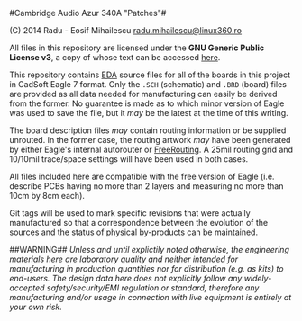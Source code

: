 #Cambridge Audio Azur 340A "Patches"#

(C) 2014 Radu - Eosif Mihailescu <radu.mihailescu@linux360.ro>

All files in this repository are licensed under the
**GNU Generic Public License v3**, a copy of whose text can be accessed
 [here](http://www.gnu.org/licenses/gpl.html).

This repository contains [EDA](http://en.wikipedia.org/wiki/Electronic_design_automation) source files for all of the boards in this project in CadSoft Eagle 7 format. Only the `.SCH` (schematic) and `.BRD` (board) files are provided as all data needed for manufacturing can easily be derived from the former. No guarantee is made as to which minor version of Eagle was used to save the file, but it *may* be the latest at the time of this writing.

The board description files *may* contain routing information or be supplied unrouted. In the former case, the routing artwork *may* have been generated by either Eagle's internal autorouter or [FreeRouting](http://www.freerouting.net/). A 25mil routing grid and 10/10mil trace/space settings will have been used in both cases.

All files included here are compatible with the free version of Eagle (i.e. describe PCBs having no more than 2 layers and measuring no more than 10cm by 8cm each).

Git tags will be used to mark specific revisions that were actually manufactured so that a correspondence between the evolution of the sources and the status of physical by-products can be maintained.

##WARNING##
*Unless and until explictily noted otherwise, the engineering materials here are laboratory quality and neither intended for manufacturing in production quantities nor for distribution (e.g. as kits) to end-users. The design data here does not explicitly follow any widely-accepted safety/security/EMI regulation or standard, therefore any manufacturing and/or usage in connection with live equipment is entirely at your own risk.*
